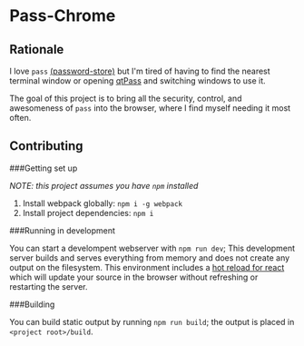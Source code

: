 Pass-Chrome
===========

Rationale
---------

I love `pass`  [(password-store)](http://www.passwordstore.org) but I'm tired of having to find the nearest terminal 
window or opening [qtPass](https://github.com/IJHack/qtpass) and switching windows to use it.

The goal of this project is to bring all the security, control, and awesomeness of `pass` into the browser, where I find 
myself needing it most often.

Contributing
------------

###Getting set up

_NOTE: this project assumes you have `npm` installed_

1. Install webpack globally: `npm i -g webpack`
1. Install project dependencies: `npm i`

###Running in development

You can start a develompent webserver with `npm run dev`; This development server builds and serves everything from 
memory and does not create any output on the filesystem. This environment includes a [hot reload for react](https://github.com/gaearon/react-hot-loader) 
which will update your source in the browser without refreshing or restarting the server.

###Building

You can build static output by running `npm run build`; the output is placed in `<project root>/build`.
